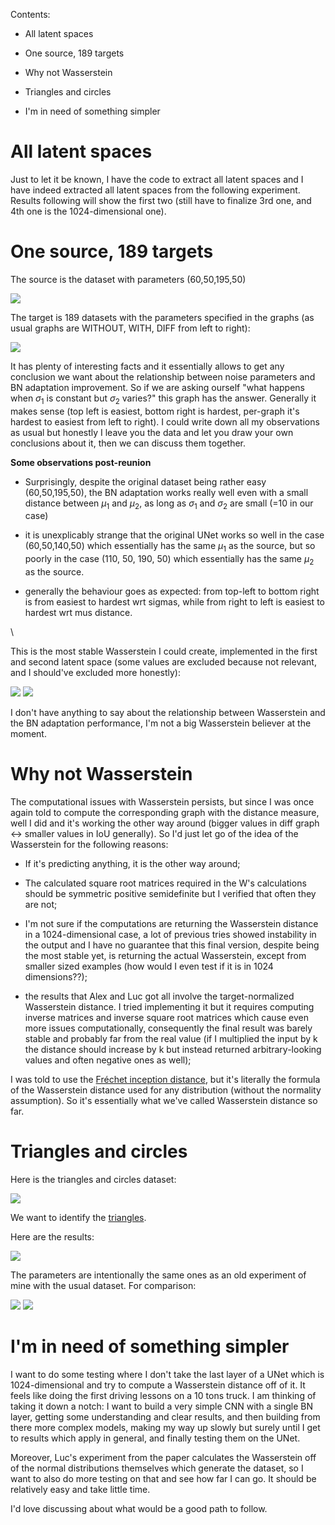 Contents:

- All latent spaces

- One source, 189 targets

- Why not Wasserstein

- Triangles and circles

- I'm in need of something simpler

# All latent spaces

Just to let it be known, I have the code to extract all latent spaces and I have indeed extracted all latent spaces from the following experiment. Results following will show the first two (still have to finalize 3rd one, and 4th one is the 1024-dimensional one).

# One source, 189 targets

The source is the dataset with parameters (60,50,195,50)


<img src="https://github.com/MarcoFurlan99/5_misc_results/blob/master/images/samples.png?raw=true">


The target is 189 datasets with the parameters specified in the graphs (as usual graphs are WITHOUT, WITH, DIFF from left to right):

<img src="https://github.com/MarcoFurlan99/5_misc_results/blob/master/images/three_musketeers.png?raw=true">

It has plenty of interesting facts and it essentially allows to get any conclusion we want about the relationship between noise parameters and BN adaptation improvement. So if we are asking ourself "what happens when $\sigma_1$ is constant but $\sigma_2$ varies?" this graph has the answer. Generally it makes sense (top left is easiest, bottom right is hardest, per-graph it's hardest to easiest from left to right). I could write down all my observations as usual but honestly I leave you the data and let you draw your own conclusions about it, then we can discuss them together.

**Some observations post-reunion**

- Surprisingly, despite the original dataset being rather easy (60,50,195,50), the BN adaptation works really well even with a small distance between $\mu_1$ and $\mu_2$, as long as $\sigma_1$ and $\sigma_2$ are small (=10 in our case)

- it is unexplicably strange that the original UNet works so well in the case (60,50,140,50) which essentially has the same $\mu_1$ as the source, but so poorly in the case (110, 50, 190, 50) which essentially has the same $\mu_2$ as the source.

- generally the behaviour goes as expected: from top-left to bottom right is from easiest to hardest wrt sigmas, while from right to left is easiest to hardest wrt mus distance.

\

This is the most stable Wasserstein I could create, implemented in the first and second latent space (some values are excluded because not relevant, and I should've excluded more honestly):

<img src="https://github.com/MarcoFurlan99/5_misc_results/blob/master/images/wasserstein_1.png?raw=true">

<img src="https://github.com/MarcoFurlan99/5_misc_results/blob/master/images/wasserstein_2.png?raw=true">

I don't have anything to say about the relationship between Wasserstein and the BN adaptation performance, I'm not a big Wasserstein believer at the moment.

# Why not Wasserstein

The computational issues with Wasserstein persists, but since I was once again told to compute the corresponding graph with the distance measure, well I did and it's working the other way around (bigger values in diff graph <-> smaller values in IoU generally). So I'd just let go of the idea of the Wasserstein for the following reasons:

- If it's predicting anything, it is the other way around;

- The calculated square root matrices required in the W's calculations should be symmetric positive semidefinite but I verified that often they are not;

- I'm not sure if the computations are returning the Wasserstein distance in a 1024-dimensional case, a lot of previous tries showed instability in the output and I have no guarantee that this final version, despite being the most stable yet, is returning the actual Wasserstein, except from smaller sized examples (how would I even test if it is in 1024 dimensions??);

- the results that Alex and Luc got all involve the target-normalized Wasserstein distance. I tried implementing it but it requires computing inverse matrices and inverse square root matrices which cause even more issues computationally, consequently the final result was barely stable and probably far from the real value (if I multiplied the input by k the distance should increase by k but instead returned arbitrary-looking values and often negative ones as well);

I was told to use the [Fréchet inception distance](https://en.wikipedia.org/wiki/Fr%C3%A9chet_inception_distance), but it's literally the formula of the Wasserstein distance used for any distribution (without the normality assumption). So it's essentially what we've called Wasserstein distance so far.

# Triangles and circles

Here is the triangles and circles dataset:

<img src="https://github.com/MarcoFurlan99/5_misc_results/blob/master/images/source.png?raw=true">

We want to identify the <u>triangles</u>.

Here are the results:

<img src="https://github.com/MarcoFurlan99/5_misc_results/blob/master/images/three_musketeers_toc.png?raw=true">

The parameters are intentionally the same ones as an old experiment of mine with the usual dataset. For comparison:

<img src="https://github.com/MarcoFurlan99/5_misc_results/blob/master/images/samples_2.png?raw=true">

<img src="https://github.com/MarcoFurlan99/5_misc_results/blob/master/images/three_musketeers_2.png?raw=true">

# I'm in need of something simpler

I want to do some testing where I don't take the last layer of a UNet which is 1024-dimensional and try to compute a Wasserstein distance off of it. It feels like doing the first driving lessons on a 10 tons truck. I am thinking of taking it down a notch: I want to build a very simple CNN with a single BN layer, getting some understanding and clear results, and then building from there more complex models, making my way up slowly but surely until I get to results which apply in general, and finally testing them on the UNet.

Moreover, Luc's experiment from the paper calculates the Wasserstein off of the normal distributions themselves which generate the dataset, so I want to also do more testing on that and see how far I can go. It should be relatively easy and take little time.

I'd love discussing about what would be a good path to follow.
